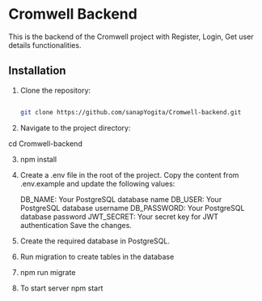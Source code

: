 # Cromwell Backend

This is the backend of the Cromwell project with Register, Login, Get user details functionalities.

## Installation

1. Clone the repository:

   ```bash

   git clone https://github.com/sanapYogita/Cromwell-backend.git


2. Navigate to the project directory:

cd Cromwell-backend

3. npm install

4. Create a .env file in the root of the project. Copy the content from .env.example and update the following values:

    DB_NAME: Your PostgreSQL database name
    DB_USER: Your PostgreSQL database username
    DB_PASSWORD: Your PostgreSQL database password
    JWT_SECRET: Your secret key for JWT authentication
    Save the changes.

5. Create the required database in PostgreSQL.

6. Run migration to create tables in the database

7. npm run migrate

8. To start server
    npm start


